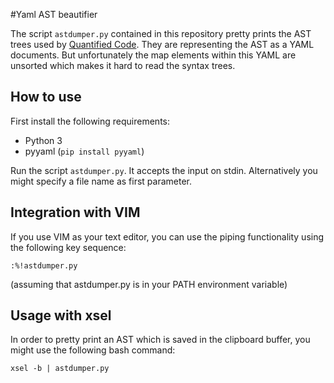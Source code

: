 #Yaml AST beautifier

The script `astdumper.py` contained in this repository pretty prints the AST trees used by [Quantified Code](https://www.quantifiedcode.com/).
They are representing the AST as a YAML documents.
But unfortunately the map elements within this YAML are unsorted which makes it hard to read the syntax trees.

## How to use

First install the following requirements:
  * Python 3
  * pyyaml (`pip install pyyaml`)

Run the script `astdumper.py`. It accepts the input on stdin. Alternatively you might specify a file name as first parameter.

## Integration with VIM

If you use VIM as your text editor, you can use the piping functionality using the following key sequence:

```
:%!astdumper.py
```

(assuming that astdumper.py is in your PATH environment variable)

## Usage with xsel

In order to pretty print an AST which is saved in the clipboard buffer, you might use the following bash command:

```
xsel -b | astdumper.py
```
